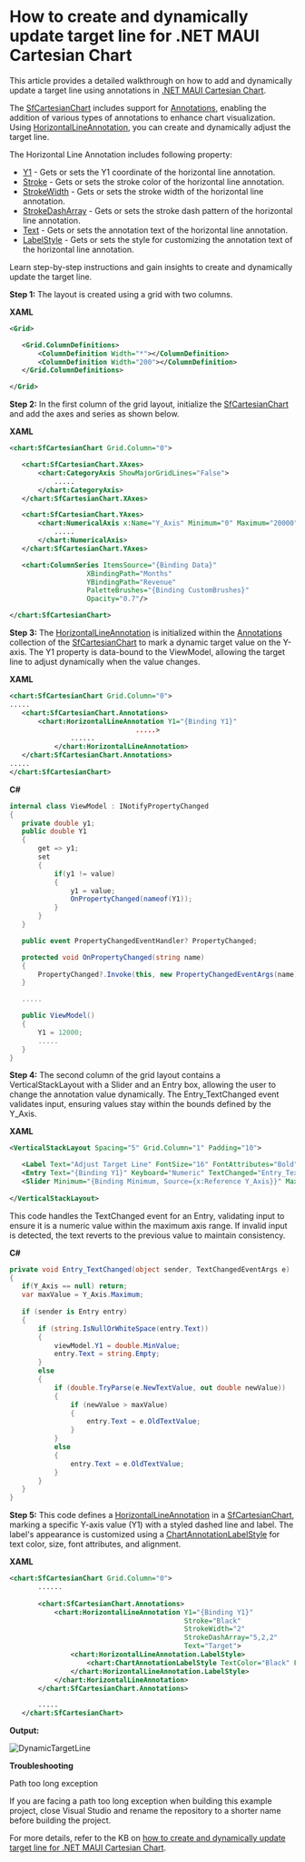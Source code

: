 # How to create and dynamically update target line for .NET MAUI Cartesian Chart
This article provides a detailed walkthrough on  how to add and dynamically update a target line using annotations in [.NET MAUI Cartesian Chart](https://www.syncfusion.com/maui-controls/maui-cartesian-charts).

The [SfCartesianChart](https://help.syncfusion.com/cr/maui/Syncfusion.Maui.Charts.SfCartesianChart.html) includes support for [Annotations](https://help.syncfusion.com/cr/maui/Syncfusion.Maui.Charts.SfCartesianChart.html#Syncfusion_Maui_Charts_SfCartesianChart_Annotations), enabling the addition of various types of annotations to enhance chart visualization. Using [HorizontalLineAnnotation](https://help.syncfusion.com/cr/maui/Syncfusion.Maui.Charts.HorizontalLineAnnotation.html), you can create and dynamically adjust the target line.

The Horizontal Line Annotation includes following property:

* [Y1](https://help.syncfusion.com/cr/maui/Syncfusion.Maui.Charts.ChartAnnotation.html#Syncfusion_Maui_Charts_ChartAnnotation_Y1) - Gets or sets the Y1 coordinate of the horizontal line annotation.
* [Stroke](https://help.syncfusion.com/cr/maui/Syncfusion.Maui.Charts.ShapeAnnotation.html#Syncfusion_Maui_Charts_ShapeAnnotation_Stroke) - Gets or sets the stroke color of the horizontal line annotation.
* [StrokeWidth](https://help.syncfusion.com/cr/maui/Syncfusion.Maui.Charts.ShapeAnnotation.html#Syncfusion_Maui_Charts_ShapeAnnotation_StrokeWidth) - Gets or sets the stroke width of the horizontal line annotation.
* [StrokeDashArray](https://help.syncfusion.com/cr/maui/Syncfusion.Maui.Charts.ShapeAnnotation.html#Syncfusion_Maui_Charts_ShapeAnnotation_StrokeDashArray) - Gets or sets the stroke dash pattern of the horizontal line annotation.
* [Text](https://help.syncfusion.com/cr/maui/Syncfusion.Maui.Charts.ShapeAnnotation.html#Syncfusion_Maui_Charts_ShapeAnnotation_Text) - Gets or sets the annotation text of the horizontal line annotation.
* [LabelStyle](https://help.syncfusion.com/cr/maui/Syncfusion.Maui.Charts.ShapeAnnotation.html#Syncfusion_Maui_Charts_ShapeAnnotation_LabelStyle) - Gets or sets the style for customizing the annotation text of the horizontal line annotation.

Learn step-by-step instructions and gain insights to create and dynamically update the target line.

**Step 1:** The layout is created using a grid with two columns.

**XAML**
 
 ```xml
<Grid>

    <Grid.ColumnDefinitions>
        <ColumnDefinition Width="*"></ColumnDefinition>
        <ColumnDefinition Width="200"></ColumnDefinition>
    </Grid.ColumnDefinitions>

</Grid> 
 ```
 
**Step 2:** In the first column of the grid layout, initialize the [SfCartesianChart](https://help.syncfusion.com/maui/cartesian-charts/getting-started) and add the axes and series as shown below.

**XAML**

 ```xml
<chart:SfCartesianChart Grid.Column="0">

    <chart:SfCartesianChart.XAxes>
        <chart:CategoryAxis ShowMajorGridLines="False">
            .....
        </chart:CategoryAxis>
    </chart:SfCartesianChart.XAxes>

    <chart:SfCartesianChart.YAxes>
        <chart:NumericalAxis x:Name="Y_Axis" Minimum="0" Maximum="20000" Interval="5000" ShowMajorGridLines="False" PlotOffsetEnd="30">
            .....
        </chart:NumericalAxis>
    </chart:SfCartesianChart.YAxes>

    <chart:ColumnSeries ItemsSource="{Binding Data}"
                    XBindingPath="Months"
                    YBindingPath="Revenue"
                    PaletteBrushes="{Binding CustomBrushes}"
                    Opacity="0.7"/>

</chart:SfCartesianChart> 
 ```
 
**Step 3:** The [HorizontalLineAnnotation](https://help.syncfusion.com/maui/cartesian-charts/annotation#vertical-and-horizontal-line-annotations) is initialized within the [Annotations](https://help.syncfusion.com/maui/cartesian-charts/annotation) collection of the [SfCartesianChart](https://help.syncfusion.com/maui/cartesian-charts/getting-started) to mark a dynamic target value on the Y-axis. The Y1 property is data-bound to the ViewModel, allowing the target line to adjust dynamically when the value changes.

**XAML**

 ```xml
<chart:SfCartesianChart Grid.Column="0">
.....
    <chart:SfCartesianChart.Annotations>
        <chart:HorizontalLineAnnotation Y1="{Binding Y1}"
                                .....>
                ......
            </chart:HorizontalLineAnnotation>
    </chart:SfCartesianChart.Annotations>
.....
</chart:SfCartesianChart> 
 ```
 
**C#**

 ```csharp
internal class ViewModel : INotifyPropertyChanged
{
    private double y1;
    public double Y1
    {
        get => y1;
        set
        {
            if(y1 != value)
            {
                y1 = value;
                OnPropertyChanged(nameof(Y1));
            }
        }
    }

    public event PropertyChangedEventHandler? PropertyChanged;

    protected void OnPropertyChanged(string name)
    {
        PropertyChanged?.Invoke(this, new PropertyChangedEventArgs(name));
    }

    .....

    public ViewModel()
    {
        Y1 = 12000;
        .....
    }
} 
 ```
 
**Step 4:** The second column of the grid layout contains a VerticalStackLayout with a Slider and an Entry box, allowing the user to change the annotation value dynamically. The Entry_TextChanged event validates input, ensuring values stay within the bounds defined by the Y_Axis.

**XAML**
 
 ```xml
<VerticalStackLayout Spacing="5" Grid.Column="1" Padding="10">

    <Label Text="Adjust Target Line" FontSize="16" FontAttributes="Bold" HorizontalOptions="Center"/>
    <Entry Text="{Binding Y1}" Keyboard="Numeric" TextChanged="Entry_TextChanged"/>
    <Slider Minimum="{Binding Minimum, Source={x:Reference Y_Axis}}" Maximum="{Binding Maximum, Source={x:Reference Y_Axis}}" Value="{Binding Y1}"/>
    
</VerticalStackLayout>
 ```

This code handles the TextChanged event for an Entry, validating input to ensure it is a numeric value within the maximum axis range. If invalid input is detected, the text reverts to the previous value to maintain consistency.

**C#**
 
 ```csharp
private void Entry_TextChanged(object sender, TextChangedEventArgs e)
{
    if(Y_Axis == null) return;
    var maxValue = Y_Axis.Maximum;
    
    if (sender is Entry entry)
    {
        if (string.IsNullOrWhiteSpace(entry.Text))
        {
            viewModel.Y1 = double.MinValue;
            entry.Text = string.Empty;
        }
        else
        {
            if (double.TryParse(e.NewTextValue, out double newValue))
            {
                if (newValue > maxValue)
                {
                    entry.Text = e.OldTextValue;
                }
            }
            else
            {
                entry.Text = e.OldTextValue;
            }
        }
    }
} 
 ```

**Step 5:** This code defines a [HorizontalLineAnnotation](https://help.syncfusion.com/maui/cartesian-charts/annotation#vertical-and-horizontal-line-annotations) in a [SfCartesianChart](https://help.syncfusion.com/maui/cartesian-charts/getting-started), marking a specific Y-axis value (Y1) with a styled dashed line and label. The label's appearance is customized using a [ChartAnnotationLabelStyle](https://help.syncfusion.com/cr/maui/Syncfusion.Maui.Charts.ChartAnnotationLabelStyle.html) for text color, size, font attributes, and alignment.

**XAML**
  
 ```xml
<chart:SfCartesianChart Grid.Column="0">
        ......
        
        <chart:SfCartesianChart.Annotations>
            <chart:HorizontalLineAnnotation Y1="{Binding Y1}"
                                            Stroke="Black"
                                            StrokeWidth="2"
                                            StrokeDashArray="5,2,2"
                                            Text="Target">
                <chart:HorizontalLineAnnotation.LabelStyle>
                    <chart:ChartAnnotationLabelStyle TextColor="Black" FontSize="14" FontAttributes="Bold" HorizontalTextAlignment="Start" VerticalTextAlignment="Start"/>
                </chart:HorizontalLineAnnotation.LabelStyle>
            </chart:HorizontalLineAnnotation>
        </chart:SfCartesianChart.Annotations>

        .....
    </chart:SfCartesianChart>
 ```

**Output:**

![DynamicTargetLine](https://github.com/user-attachments/assets/737beb67-861f-44f6-815f-3f6dde45d8fc)

**Troubleshooting**

Path too long exception

If you are facing a path too long exception when building this example project, close Visual Studio and rename the repository to a shorter name before building the project.

For more details, refer to the KB on [how to create and dynamically update target line for .NET MAUI Cartesian Chart](https://support.syncfusion.com/agent/kb/18517).

